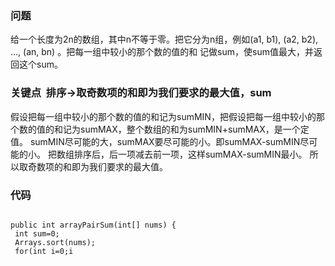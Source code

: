 ### 问题
给一个长度为2n的数组，其中n不等于零。把它分为n组，例如(a1, b1), (a2, b2), ..., (an, bn) 。把每一组中较小的那个数的值的和
记做sum，使sum值最大，并返回这个sum。
### 关键点  排序->取奇数项的和即为我们要求的最大值，sum
假设把每一组中较小的那个数的值的和记为sumMIN，把假设把每一组中较小的那个数的值的和记为sumMAX，整个数组的和为sumMIN+sumMAX，是一个定值。
sumMIN尽可能的大，sumMAX要尽可能的小。即sumMAX-sumMIN尽可能的小。
把数组排序后，后一项减去前一项，这样sumMAX-sumMIN最小。
所以取奇数项的和即为我们要求的最大值。
### 代码
<pre>
<code>
public int arrayPairSum(int[] nums) {
 int sum=0;
 Arrays.sort(nums);
 for(int i=0;i<nums.length;i=i+2){
 sum=sum+nums[i];}
 return sum;
}
</code></pre>    
